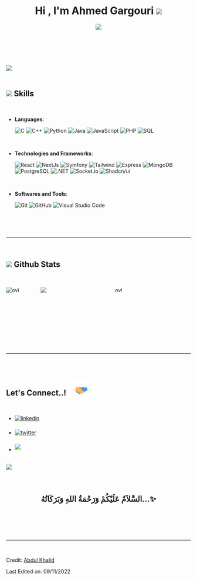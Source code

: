 
<h1 align="center"><b>Hi , I'm Ahmed Gargouri </b><img src="https://media.giphy.com/media/hvRJCLFzcasrR4ia7z/giphy.gif" width="35"></h1>
<!--  -->
<p align="center">
  <a href="https://github.com/DenverCoder1/readme-typing-svg"><img src="https://readme-typing-svg.herokuapp.com?font=Time+New+Roman&color=cyan&size=25&center=true&vCenter=true&width=600&height=100&lines=Full+Stack+Web+Developer;Software+Engineering+Student;Data+Enthusiast;Love+to+learn+new+stuffs..<3"></a>
</p>


<br>



	




<br><br>

<img src="https://user-images.githubusercontent.com/73097560/115834477-dbab4500-a447-11eb-908a-139a6edaec5c.gif"><br><br>

## <img src="https://media2.giphy.com/media/QssGEmpkyEOhBCb7e1/giphy.gif?cid=ecf05e47a0n3gi1bfqntqmob8g9aid1oyj2wr3ds3mg700bl&rid=giphy.gif" width ="25"><b> Skills</b>
<br>

<p align="center">

- **Languages**:
  
    ![C](https://img.shields.io/badge/C%20-%2314354C.svg?style=for-the-badge&logo=c&logoColor=white)
    ![C++](https://img.shields.io/badge/C++%20-%2314354C.svg?style=for-the-badge&logo=c%2B%2B&logoColor=white)
    ![Python](https://img.shields.io/badge/Python%20-%2314354C.svg?style=for-the-badge&logo=python&logoColor=white)
    ![Java](https://img.shields.io/badge/Java%20-%2314354C.svg?style=for-the-badge&logo=java&logoColor=white)
    ![JavaScript](https://img.shields.io/badge/JavaScript%20-%2314354C.svg?style=for-the-badge&logo=javascript&logoColor=white)
    ![PHP](https://img.shields.io/badge/PHP%20-%2314354C.svg?style=for-the-badge&logo=php&logoColor=white)
    ![SQL](https://img.shields.io/badge/SQL%20-%2314354C.svg?style=for-the-badge&logo=mysql&logoColor=white)

  

<br>   
    
- **Technologies and Frameworks**:
  
    ![React](https://img.shields.io/badge/React%20-%2314354C.svg?style=for-the-badge&logo=react&logoColor=white)
    ![NextJs](https://img.shields.io/badge/NextJs%20-%2314354C.svg?style=for-the-badge&logo=next.js%2B%2B&logoColor=white)
    ![Symfony](https://img.shields.io/badge/Symfony%20-%2314354C.svg?style=for-the-badge&logo=symfony&logoColor=white)
    ![Tailwind](https://img.shields.io/badge/Tailwind%20-%2314354C.svg?style=for-the-badge&logo=tailwindcss&logoColor=white)
    ![Express](https://img.shields.io/badge/Express%20-%2314354C.svg?style=for-the-badge&logo=express&logoColor=white)
    ![MongoDB](https://img.shields.io/badge/MongoDB%20-%2314354C.svg?style=for-the-badge&logo=mongodb&logoColor=white)
    ![PostgreSQL](https://img.shields.io/badge/Postegres%20-%2314354C.svg?style=for-the-badge&logo=PostgreSQL&logoColor=white)
    ![.NET](https://img.shields.io/badge/.NET%20-%2314354C.svg?style=for-the-badge&logo=dotnet&logoColor=white)
    ![Socket.io](https://img.shields.io/badge/SocketIO%20-%2314354C.svg?style=for-the-badge&logo=socket.io&logoColor=white)
    ![Shadcn/ui](https://img.shields.io/badge/Shadcn/ui%20-%2314354C.svg?style=for-the-badge&logo=shadcn/ui&logoColor=white)




<br>


    


- **Softwares and Tools**:

    ![Git](https://img.shields.io/badge/git-%23F05033.svg?style=for-the-badge&logo=git&logoColor=white)
    ![GitHub](https://img.shields.io/badge/github-%23121011.svg?style=for-the-badge&logo=github&logoColor=white)
    ![Visual Studio Code](https://img.shields.io/badge/Visual%20Studio%20Code-0078d7.svg?style=for-the-badge&logo=visual-studio-code&logoColor=white)

<br>



<br>
<br>

-----

<br>


## <img src="https://media.giphy.com/media/iY8CRBdQXODJSCERIr/giphy.gif" width="35"><b> Github Stats </b>
<br>

<div align="center">
<p><img align="left" src="https://github-readme-stats.vercel.app/api/top-langs?username=THUND3R0040&show_icons=true&locale=en&layout=compact&theme=chartreuse-dark" alt="ovi" /></p>
<p>&nbsp;<img align="right" src="https://github-readme-stats.vercel.app/api?username=THUND3R0040&show_icons=true&locale=en&theme=chartreuse-dark" alt="ovi" width="410" /></p>
<br><br><br><br><br>


</div>

<br>
<br>
<br>

-----

<br>
<br>

## <b> Let's Connect..!</b><img src="https://github.com/0xAbdulKhalid/0xAbdulKhalid/raw/main/assets/mdImages/handshake.gif" width ="80">
<br>
<div align='left'>

<ul>

<li>
<a href="https://linkedin.com/in/0xabdulkhalid" target="_blank">
<img src="https://img.shields.io/badge/linkedin:  0xabdulkhalid-%2300acee.svg?color=405DE6&style=for-the-badge&logo=linkedin&logoColor=white" alt=linkedin style="margin-bottom: 5px;"/>
</a>
</li>

<br>

<li>
<a href="https://twitter.com/0xabdulkhalid" target="_blank">
<img src="https://img.shields.io/badge/twitter:  0xabdulkhalid-%2300acee.svg?color=1DA1F2&style=for-the-badge&logo=twitter&logoColor=white" alt=twitter style="margin-bottom: 5px;"/>
</a>
</li>

<br>

<li>
<a href="mailto:0xabdulkhalid@gmail.com" target="_blank">
<img src="https://img.shields.io/badge/gmail:  0xabdulkhalid-%23EA4335.svg?style=for-the-badge&logo=gmail&logoColor=white" t=mail style="margin-bottom: 5px;" />
</a>
</li>
	
</ul>
</div>

<br>
<img src="https://user-images.githubusercontent.com/73097560/115834477-dbab4500-a447-11eb-908a-139a6edaec5c.gif">
<br>
<br>
<br>

<div align='center'>

## <b>السَّلاَمُ عَلَيْكُمْ وَرَحْمَةُ اللهِ وَبَرَكَاتُهُ...✨</b>

</div>
<br>
<br>
<br>
<br>

---

<br>

Credit: [Abdul Khalid](https://github.com/0xabdulkhalid)

Last Edited on: 09/11/2022
